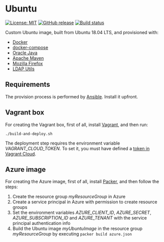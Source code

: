 # Ubuntu

[![License: MIT](https://img.shields.io/badge/License-MIT-yellow.svg)](https://opensource.org/licenses/MIT) [![GitHub release](https://img.shields.io/github/release/savvydatainsights/ubuntu.svg)]() [![Build status](https://travis-ci.org/savvydatainsights/ubuntu.svg?branch=master)](https://travis-ci.org/savvydatainsights/ubuntu)

Custom Ubuntu image, built from Ubuntu 18.04 LTS, and provisioned with:

- [Docker](https://www.docker.com)
- [docker-compose](https://docs.docker.com/compose)
- [Oracle Java](https://www.oracle.com/java)
- [Apache Maven](https://maven.apache.org)
- [Mozilla Firefox](https://www.mozilla.org)
- [LDAP Utils](https://wiki.debian.org/LDAP/LDAPUtils)

## Requirements

The provision process is performed by [Ansible](https://www.ansible.com). Install it upfront.

## Vagrant box

For creating the Vagrant box, first of all, install [Vagrant](https://www.vagrantup.com), and then run:

`./build-and-deploy.sh`

The deployment step requires the environment variable *VAGRANT_CLOUD_TOKEN*. To set it, you must have defined a [token in Vagrant Cloud](https://www.vagrantup.com/docs/vagrant-cloud/users/authentication.html#authentication-tokens).

## Azure image

For creating the Azure image, first of all, install [Packer](https://www.packer.io), and then follow the steps:

1. Create the resource group *myResourceGroup* in Azure
2. Create a service principal in Azure with permission to create resource groups
3. Set the environment variables *AZURE_CLIENT_ID*, *AZURE_SECRET*, *AZURE_SUBSCRIPTION_ID* and *AZURE_TENANT* with the service principal authentication info
4. Build the Ubuntu image *myUbuntuImage* in the resource group *myResourceGroup* by executing `packer build azure.json`
